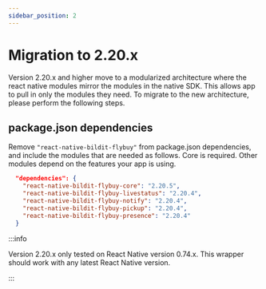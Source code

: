 ```yaml
---
sidebar_position: 2
---
```


# Migration to 2.20.x

Version 2.20.x and higher move to a modularized architecture where the react native modules mirror the modules in the native SDK. This allows app to pull in only the modules they need. To migrate to the new architecture, please perform the following steps.

## package.json dependencies

Remove `"react-native-bildit-flybuy"` from package.json dependencies, and include the modules that are needed as follows. Core is required. Other modules depend on the features your app is using.

```json
  "dependencies": {
    "react-native-bildit-flybuy-core": "2.20.5",
    "react-native-bildit-flybuy-livestatus": "2.20.4",
    "react-native-bildit-flybuy-notify": "2.20.4",
    "react-native-bildit-flybuy-pickup": "2.20.4",
    "react-native-bildit-flybuy-presence": "2.20.4"
  }
```



:::info

Version 2.20.x only tested on React Native version 0.74.x. This wrapper should work with any latest React Native version.

:::